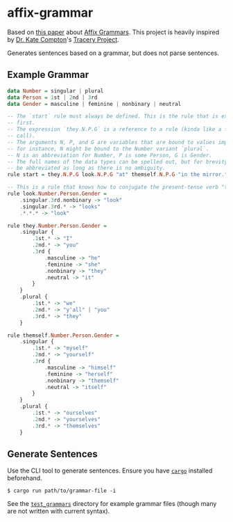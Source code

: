 # affix-grammar

Based on [this paper](http://citeseerx.ist.psu.edu/viewdoc/download?doi=10.1.1.53.5264&rep=rep1&type=pdf) about [Affix Grammars](https://en.m.wikipedia.org/wiki/Affix_grammar). This project is heavily inspired by [Dr. Kate Compton](https://github.com/galaxykate)'s [Tracery Project](https://github.com/galaxykate/tracery).

Generates sentences based on a grammar, but does not parse sentences.

## Example Grammar

```haskell
data Number = singular | plural
data Person = 1st | 2nd | 3rd
data Gender = masculine | feminine | nonbinary | neutral

-- The `start` rule must always be defined. This is the rule that is expanded
-- first.
-- The expression `they.N.P.G` is a reference to a rule (kinda like a function
-- call).
-- The arguments N, P, and G are variables that are bound to values implicitly,
-- for instance, N might be bound to the Number variant `plural`.
-- N is an abbreviation for Number, P is some Person, G is Gender.
-- The full names of the data types can be spelled out, but for brevity, the can
-- be abbreviated as long as there is no ambiguity.
rule start = they.N.P.G look.N.P.G "at" themself.N.P.G "in the mirror."

-- This is a rule that knows how to conjugate the present-tense verb "to look".
rule look.Number.Person.Gender =
    .singular.3rd.nonbinary -> "look"
    .singular.3rd.* -> "looks"
    .*.*.* -> "look"

rule they.Number.Person.Gender =
    .singular {
        .1st.* -> "I"
        .2nd.* -> "you"
        .3rd {
            .masculine -> "he"
            .feminine -> "she"
            .nonbinary -> "they"
            .neutral -> "it"
        }
    }
    .plural {
        .1st.* -> "we"
        .2nd.* -> "y'all" | "you"
        .3rd.* -> "they"
    }

rule themself.Number.Person.Gender =
    .singular {
        .1st.* -> "myself"
        .2nd.* -> "yourself"
        .3rd {
            .masculine -> "himself"
            .feminine -> "herself"
            .nonbinary -> "themself"
            .neutral -> "itself"
        }
    }
    .plural {
        .1st.* -> "ourselves"
        .2nd.* -> "yourselves"
        .3rd.* -> "themselves"
    }

```

## Generate Sentences

Use the CLI tool to generate sentences. Ensure you have [`cargo`](https://doc.rust-lang.org/cargo/getting-started/installation.html) installed beforehand.

```shell
$ cargo run path/to/grammar-file -i
```

See the [`test_grammars`](https://github.com/eignnx/affix-grammar/tree/master/test_grammars) directory for example grammar files (though many are not written with current syntax).
